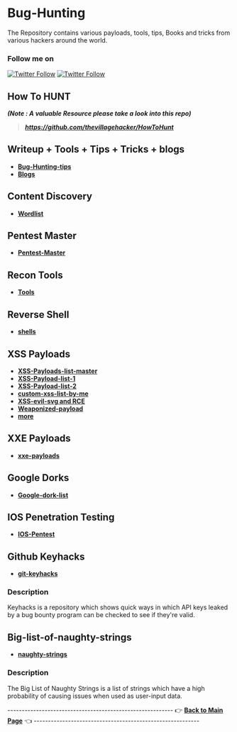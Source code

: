 # Bug-Hunting
The Repository contains various payloads, tools, tips, Books and tricks from various hackers around the world.
### Follow me on
[![Twitter Follow](https://img.shields.io/twitter/follow/thevillagehackr?style=social)](https://twitter.com/thevillagehackr) [![Twitter Follow](https://img.shields.io/twitter/follow/TVHSecurity?style=social)](https://twitter.com/intent/follow?screen_name=TVHSecurity)
## How To HUNT
***(Note : A valuable Resource please take a look into this repo)***
> ***https://github.com/thevillagehacker/HowToHunt***
## Writeup + Tools + Tips + Tricks + blogs
- **[Bug-Hunting-tips](Writeups/Bug-Bounty-Tips/Tip-files)**
- **[Blogs](Writeups/Blogs)**
## Content Discovery
- **[Wordlist](Content-discovery)**
## Pentest Master
- **[Pentest-Master](Pentest-master)**
## Recon Tools
- **[Tools](Recon-tools)**
## Reverse Shell
- **[shells](Rev-shell)**
## XSS Payloads
- **[XSS-Payloads-list-master](XSS-payloads/xss-payload-list-master)**
- **[XSS-Payload-list-1](XSS-payloads/xss-payload-list-master/Intruder/xss-payload-part%201.txt)**
- **[XSS-Payload-list-2](XSS-payloads/xss-payload-list-master/Intruder/xss-payload-part%202.txt)**
- **[custom-xss-list-by-me](XSS-payloads/xss-custom-payload.md)**
- **[XSS-evil-svg and RCE](XSS-payloads/evilsvg-master)**
- **[Weaponized-payload](https://github.com/hakluke/weaponised-XSS-payloads)**
- **[more](XSS-payloads/AwesomeXSS-master/README.md)**
## XXE Payloads
- **[xxe-payloads](XXE-payloads)**
## Google Dorks
- **[Google-dork-list](Gdorks)**
## IOS Penetration Testing
- **[IOS-Pentest](https://github.com/thevillagehacker/Mobile-Penetration-testing/blob/master/IOS/Readme.md)**
## Github Keyhacks
- **[git-keyhacks](https://github.com/streaak/keyhacks)**
### Description
Keyhacks is a repository which shows quick ways in which API keys leaked by a bug bounty program can be checked to see if they're valid.
## Big-list-of-naughty-strings
- **[naughty-strings](https://github.com/minimaxir/big-list-of-naughty-strings)**
### Description
The Big List of Naughty Strings is a list of strings which have a high probability of causing issues when used as user-input data.





---------------------------------------------------------- 👉 **[Back to Main Page](https://github.com/thevillagehacker/Bug-Hunting)** 👈 ----------------------------------------------------------
 
